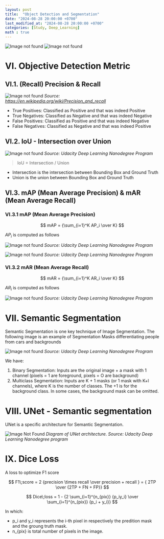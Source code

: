 ```yaml
---
layout: post
title:  "Object Detection and Segmentation"
date: "2024-08-28 20:00:00 +0700"
last_modified_at: "2024-08-28 20:00:00 +0700"
categories: [Study, Deep_Learning]
math : true
---
```


![Image not found](/assets/img/object-detection-and-segmentation/ink_1.png)
![Image not found](/assets/img/object-detection-and-segmentation/ink_2.png)

# VI. Objective Detection Metric

## VI.1. (Recall) Precision & Recall

![Image not found](/assets/img/object-detection-and-segmentation/ink_3.png)
_Source: <https://en.wikipedia.org/wiki/Precision_and_recall>_

- True Positives: Classified as Positive and that was indeed Positive
- True Negatives: Classified as Negative and that was indeed Negative
- False Positives: Classified as Positive and that was indeed Negative
- False Negatives: Classified as Negative and that was indeed Positive

## VI.2. IoU - Intersection over Union

![Image not found](/assets/img/object-detection-and-segmentation/ink_4.png)
_Source: Udacity Deep Learning Nanodegree Program_

> IoU = Intersection / Union

- Intersection is the intersection between Bounding Box and Ground Truth
- Union is the union between Bounding Box and Ground Truth

## VI.3. mAP (Mean Average Precision) & mAR (Mean Average Recall)

### VI.3.1 mAP (Mean Average Precision)

$$ mAP = {\sum_{i=1}^K AP_i \over K} $$

$AP_i$ is computed as follows

![Image not found](/assets/img/object-detection-and-segmentation/prec-recall-curve.gif)
_Source: Udacity Deep Learning Nanodegree Program_

![Image not found](/assets/img/object-detection-and-segmentation/prec-recall-interp.gif)
_Source: Udacity Deep Learning Nanodegree Program_

### VI.3.2 mAR (Mean Average Recall)

$$ mAR = {\sum_{i=1}^K AR_i \over K} $$

$AR_i$ is computed as follows

![Image not found](/assets/img/object-detection-and-segmentation/iou-recall-curve.gif)
_Source: Udacity Deep Learning Nanodegree Program_

# VII. Semantic Segmentation

Semantic Segmentation is one key technique of Image Segmentation. The following image is an example of Segmentation Masks differentiating people from cars and backgrounds

![Image not found](/assets/img/object-detection-and-segmentation/segmentation.jpg)
_Source: Udacity Deep Learning Nanodegree Program_

We have:

1. Binary Segmentation: Inputs are the original image + a mask with 1 channel (pixels = 1 are foreground, pixels = O are background)
2. Multiclass Segmentation: Inputs are K + 1 masks (or 1 mask with K+l channels), where K is the number of classes. The +1 is for the background class. In some cases, the background mask can be omitted.

# VIII. UNet - Semantic segmentation

UNet is a specific architecture for Semantic Segmentation. 

![Image Not Found](/assets/img/object-detection-and-segmentation/unet.jpeg)
_Diagram of UNet architecture. Source: Udacity Deep Learning Nanodegree program_

# IX. Dice Loss

A loss to optimize F1 score

$$ F1\;score = 2 {precision \times recall \over precision + recall } = { 2TP \over {2TP + FN + FP}} $$

$$ Dice\;loss = 1 - {2 \sum_{i=1}^{n_{pix}} {p_iy_i} \over \sum_{i=1}^{n_{pix}} {p_i + y_i}} $$

In which:

* p_i and y_i represents the i-th pixel in respectively the predition mask and the groung truth mask.
* n_{pix} is total number of pixels in the image.

